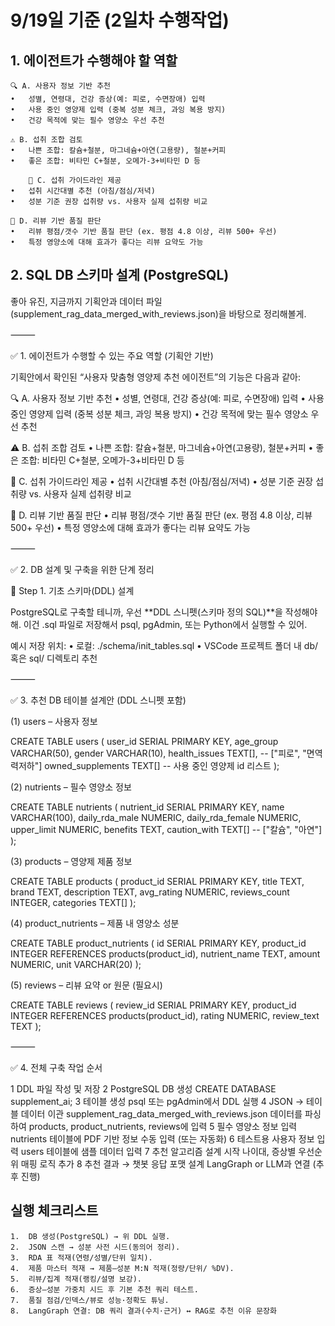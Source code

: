# 9/19일 기준 (2일차 수행작업)
 
## 1. 에이전트가 수행해야 할 역할 
	🔍 A. 사용자 정보 기반 추천
	•	성별, 연령대, 건강 증상(예: 피로, 수면장애) 입력
	•	사용 중인 영양제 입력 (중복 성분 체크, 과잉 복용 방지)
	•	건강 목적에 맞는 필수 영양소 우선 추천

    ⚠ B. 섭취 조합 검토
	•	나쁜 조합: 칼슘+철분, 마그네슘+아연(고용량), 철분+커피
	•	좋은 조합: 비타민 C+철분, 오메가-3+비타민 D 등

        🧠 C. 섭취 가이드라인 제공
	•	섭취 시간대별 추천 (아침/점심/저녁)
	•	성분 기준 권장 섭취량 vs. 사용자 실제 섭취량 비교

    💬 D. 리뷰 기반 품질 판단
	•	리뷰 평점/갯수 기반 품질 판단 (ex. 평점 4.8 이상, 리뷰 500+ 우선)
	•	특정 영양소에 대해 효과가 좋다는 리뷰 요약도 가능

## 2. SQL DB 스키마 설계 (PostgreSQL)
좋아 유진, 지금까지 기획안과 데이터 파일(supplement_rag_data_merged_with_reviews.json)을 바탕으로 정리해볼게.

⸻

✅ 1. 에이전트가 수행할 수 있는 주요 역할 (기획안 기반)

기획안에서 확인된 “사용자 맞춤형 영양제 추천 에이전트”의 기능은 다음과 같아:

🔍 A. 사용자 정보 기반 추천
	•	성별, 연령대, 건강 증상(예: 피로, 수면장애) 입력
	•	사용 중인 영양제 입력 (중복 성분 체크, 과잉 복용 방지)
	•	건강 목적에 맞는 필수 영양소 우선 추천

⚠ B. 섭취 조합 검토
	•	나쁜 조합: 칼슘+철분, 마그네슘+아연(고용량), 철분+커피
	•	좋은 조합: 비타민 C+철분, 오메가-3+비타민 D 등

🧠 C. 섭취 가이드라인 제공
	•	섭취 시간대별 추천 (아침/점심/저녁)
	•	성분 기준 권장 섭취량 vs. 사용자 실제 섭취량 비교

💬 D. 리뷰 기반 품질 판단
	•	리뷰 평점/갯수 기반 품질 판단 (ex. 평점 4.8 이상, 리뷰 500+ 우선)
	•	특정 영양소에 대해 효과가 좋다는 리뷰 요약도 가능

⸻

✅ 2. DB 설계 및 구축을 위한 단계 정리

🔨 Step 1. 기초 스키마(DDL) 설계

PostgreSQL로 구축할 테니까, 우선 **DDL 스니펫(스키마 정의 SQL)**을 작성해야 해.
이건 .sql 파일로 저장해서 psql, pgAdmin, 또는 Python에서 실행할 수 있어.

예시 저장 위치:
	•	로컬: ./schema/init_tables.sql
	•	VSCode 프로젝트 폴더 내 db/ 혹은 sql/ 디렉토리 추천

⸻

✅ 3. 추천 DB 테이블 설계안 (DDL 스니펫 포함)

(1) users – 사용자 정보

CREATE TABLE users (
    user_id SERIAL PRIMARY KEY,
    age_group VARCHAR(50),
    gender VARCHAR(10),
    health_issues TEXT[],  -- ["피로", "면역력저하"]
    owned_supplements TEXT[]  -- 사용 중인 영양제 id 리스트
);

(2) nutrients – 필수 영양소 정보

CREATE TABLE nutrients (
    nutrient_id SERIAL PRIMARY KEY,
    name VARCHAR(100),
    daily_rda_male NUMERIC,
    daily_rda_female NUMERIC,
    upper_limit NUMERIC,
    benefits TEXT,
    caution_with TEXT[]  -- ["칼슘", "아연"]
);

(3) products – 영양제 제품 정보

CREATE TABLE products (
    product_id SERIAL PRIMARY KEY,
    title TEXT,
    brand TEXT,
    description TEXT,
    avg_rating NUMERIC,
    reviews_count INTEGER,
    categories TEXT[]
);

(4) product_nutrients – 제품 내 영양소 성분

CREATE TABLE product_nutrients (
    id SERIAL PRIMARY KEY,
    product_id INTEGER REFERENCES products(product_id),
    nutrient_name TEXT,
    amount NUMERIC,
    unit VARCHAR(20)
);

(5) reviews – 리뷰 요약 or 원문 (필요시)

CREATE TABLE reviews (
    review_id SERIAL PRIMARY KEY,
    product_id INTEGER REFERENCES products(product_id),
    rating NUMERIC,
    review_text TEXT
);

⸻

✅ 4. 전체 구축 작업 순서

1	DDL 파일 작성 및 저장
2	PostgreSQL DB 생성	CREATE DATABASE supplement_ai;
3	테이블 생성	psql 또는 pgAdmin에서 DDL 실행
4	JSON → 테이블 데이터 이관	supplement_rag_data_merged_with_reviews.json 데이터를 파싱하여 products, product_nutrients, reviews에 입력
5	필수 영양소 정보 입력	nutrients 테이블에 PDF 기반 정보 수동 입력 (또는 자동화)
6	테스트용 사용자 정보 입력	users 테이블에 샘플 데이터 입력
7	추천 알고리즘 설계 시작	나이대, 증상별 우선순위 매핑 로직 추가
8	추천 결과 → 챗봇 응답 포맷 설계	LangGraph or LLM과 연결 (추후 진행)





## 실행 체크리스트 
    1.	DB 생성(PostgreSQL) → 위 DDL 실행.
	2.	JSON 스캔 → 성분 사전 시드(동의어 정리).
	3.	RDA 표 적재(연령/성별/단위 일치).
	4.	제품 마스터 적재 → 제품–성분 M:N 적재(정량/단위/ %DV).
	5.	리뷰/집계 적재(랭킹/설명 보강).
	6.	증상–성분 가중치 시드 후 기본 추천 쿼리 테스트.
	7.	품질 점검/인덱스/뷰로 성능·정확도 튜닝.
	8.	LangGraph 연결: DB 쿼리 결과(수치·근거) ↔ RAG로 추천 이유 문장화

